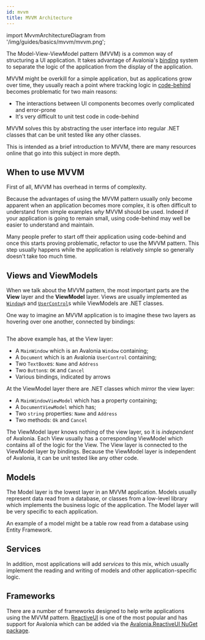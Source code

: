 ```yaml
---
id: mvvm
title: MVVM Architecture
---
```


import MvvmArchitectureDiagram from '/img/guides/basics/mvvm/mvvm.png';

The Model-View-ViewModel pattern (MVVM) is a common way of structuring a UI application. It takes advantage of Avalonia's [binding](../../data-binding) system to separate the logic of the application from the display of the application.

MVVM might be overkill for a simple application, but as applications grow over time, they usually reach a point where tracking logic in [code-behind](code-behind) becomes problematic for two main reasons:

* The interactions between UI components becomes overly complicated and error-prone
* It's very difficult to unit test code in code-behind

MVVM solves this by abstracting the user interface into regular .NET classes that can be unit tested like any other classes.

This is intended as a brief introduction to MVVM, there are many resources online that go into this subject in more depth.

## When to use MVVM

First of all, MVVM has overhead in terms of complexity.

Because the advantages of using the MVVM pattern usually only become apparent when an application becomes more complex, it is often difficult to understand from simple examples _why_ MVVM should be used. Indeed if your application is going to remain small, using code-behind may well be easier to understand and maintain.

Many people prefer to start off their application using code-behind and once this starts proving problematic, refactor to use the MVVM pattern. This step usually happens while the application is relatively simple so generally doesn't take too much time.

## Views and ViewModels

When we talk about the MVVM pattern, the most important parts are the **View** layer and the **ViewModel** layer. Views are usually implemented as [`Window`](../../controls/window)s and [`UserControl`](../../controls/usercontrol)s while ViewModels are .NET classes.

One way to imagine an MVVM application is to imagine these two layers as hovering over one another, connected by bindings:

<img className="center" src={MvvmArchitectureDiagram} alt="" />

The above example has, at the View layer:

* A `MainWindow` which is an Avalonia `Window` containing;
* A `Document` which is an Avalonia `UserControl` containing;
* Two `TextBox`es: `Name` and `Address`
* Two `Button`s: `OK` and `Cancel`
* Various bindings, indicated by arrows

At the ViewModel layer there are .NET classes which mirror the view layer:

* A `MainWindowViewModel` which has a property containing;
* A `DocumentViewModel` which has;
* Two `string` properties: `Name` and `Address`
* Two methods: `Ok` and `Cancel`

The ViewModel layer knows nothing of the view layer, so it is _independent_ of Avalonia. Each View usually has a corresponding ViewModel which contains all of the logic for the View. The View layer is connected to the ViewModel layer by bindings. Because the ViewModel layer is independent of Avalonia, it can be unit tested like any other code.

## Models

The Model layer is the lowest layer in an MVVM application. Models usually represent data read from a database, or classes from a low-level library which implements the business logic of the application. The Model layer will be very specific to each application.

An example of a model might be a table row read from a database using Entity Framework.

## Services

In addition, most applications will add _services_ to this mix, which usually implement the reading and writing of models and other application-specific logic.

## Frameworks

There are a number of frameworks designed to help write applications using the MVVM pattern. [ReactiveUI](https://reactiveui.net) is one of the most popular and has support for Avalonia which can be added via the [Avalonia.ReactiveUI NuGet package](https://www.nuget.org/packages/Avalonia.ReactiveUI/).